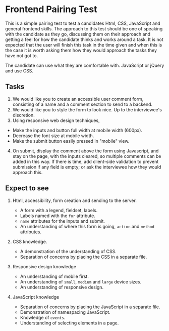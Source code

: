 # Frontend Pairing Test

This is a simple pairing test to test a candidates Html, CSS, JavaScript and general frontend skills. The approach to this
test should be one of speaking with the candidate as they go, discussing them on their approach and getting a feel for
how the candidate thinks and works around a task.
It is not expected that the user will finish this task in the time given and when this is the case it is worth asking
them how they would approach the tasks they have not got to.

The candidate can use what they are comfortable with. JavaScript or jQuery and use CSS.

## Tasks

1. We would like you to create an accessible user comment form, consisting of a name and a comment section to send to a backend.
2. We would like you to style the form to look nice. Up to the interviewee's discretion.
3. Using responsive web design techniques,
 - Make the inputs and button full width at mobile width (600px).
 - Decrease the font size at mobile width.
 - Make the submit button easily pressed in "mobile" view.
 
4. On submit, display the comment above the form using Javascript, and stay on the page, with the inputs cleared, so multiple comments can be added in this way.
   If there is time, add client-side validation to prevent submission if any field is empty; or ask the interviewee how they would approach this.

## Expect to see

1. Html, accessibility, form creation and sending to the server.
    - A form with a legend, fieldset, labels. 
    - Labels named with the `for` attribute.
    - `name` attributes for the inputs and submit.
    - An understanding of where this form is going, `action` and `method` attributes.
    
2. CSS knowledge.
    - A demonstration of the understanding of CSS.
    - Separation of concerns by placing the CSS in a separate file.
    
3. Responsive design knowledge
    - An understanding of mobile first.
    - An understanding of `small`, `medium` and `large` device sizes.
    - An understanding of responsive design.
    
4. JavaScript knowledge
    - Separation of concerns by placing the JavaScript in a separate file. 
    - Demonstration of namespacing JavaScript.
    - Knowledge of `events`.
    - Understanding of selecting elements in a page.